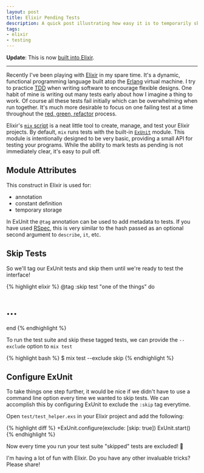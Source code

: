 ```yaml
---
layout: post
title: Elixir Pending Tests
description: A quick post illustrating how easy it is to temporarily skip tests in Elixir.
tags:
- elixir
- testing
---
```


**Update**: This is now [built into Elixir](https://github.com/elixir-lang/elixir/commit/65f81054aa53b31e16ffb439dd6dfbf67265708d).

---

Recently I've been playing with [Elixir][elixir] in my spare time.
It's a dynamic, functional programming language built atop the [Erlang][erlang] virtual machine.
I try to practice [TDD][tdd] when writing software to encourage flexible designs.
One habit of mine is writing out many tests early about how I imagine a thing to work.
Of course all these tests fail initially which can be overwhelming when run together.
It's much more desirable to focus on one failing test at a time throughout the [red, green, refactor][rgr] process.

Elixir's [`mix` script][elixir-mix] is a neat little tool to create, manage, and test your Elixir projects.
By default, `mix` runs tests with the built-in [`ExUnit`][exunit] module.
This module is intentionally designed to be very basic, providing a small API for testing your programs.
While the ability to mark tests as pending is not immediately clear, it's easy to pull off.

## Module Attributes

This construct in Elixir is used for:

* annotation
* constant definition
* temporary storage

In ExUnit the `@tag` annotation can be used to add metadata to tests.
If you have used [RSpec][rspec], this is very similar to the hash passed as an optional second argument to `describe`, `it`, etc.

## Skip Tests

So we'll tag our ExUnit tests and skip them until we're ready to test the interface!

{% highlight elixir %}
@tag :skip
test "one of the things" do
  # ...
end
{% endhighlight %}

To run the test suite and skip these tagged tests, we can provide the `--exclude` option to `mix test`

{% highlight bash %}
$ mix test --exclude skip
{% endhighlight %}

## Configure ExUnit

To take things one step further, it would be nice if we didn't have to use a command line option every time we wanted to skip tests.
We can accomplish this by configuring ExUnit to exclude the `:skip` tag everytime.

Open `test/test_helper.exs` in your Elixir project and add the following:

{% highlight diff %}
+ExUnit.configure(exclude: [skip: true])
 ExUnit.start()
{% endhighlight %}

Now every time you run your test suite "skipped" tests are excluded! 💫

I'm having a lot of fun with Elixir.
Do you have any other invaluable tricks? Please share!

[elixir]: http://elixir-lang.org/
[erlang]: http://www.erlang.org/
[tdd]: https://en.wikipedia.org/wiki/Test-driven_development
[rgr]: http://www.jamesshore.com/Blog/Red-Green-Refactor.html
[elixir-mix]: http://elixir-lang.org/getting-started/mix-otp/introduction-to-mix.html
[exunit]: http://elixir-lang.org/docs/v1.0/ex_unit/ExUnit.html
[rspec]: https://github.com/rspec/rspec
